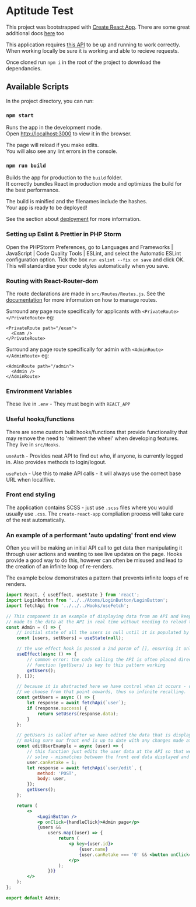 # Aptitude Test

This project was bootstrapped with [Create React App](https://github.com/facebook/create-react-app). There are some 
great additional docs [here](https://create-react-app.dev/) too

This application requires [this API](https://github.com/iO-Academy/aptitude-test-api) to be up and running 
to work correctly. When working locally be sure it is working and able to recieve requests.  

Once cloned run `npm i` in the root of the project to download the dependancies.

## Available Scripts

In the project directory, you can run:

### `npm start`

Runs the app in the development mode.\
Open [http://localhost:3000](http://localhost:3000) to view it in the browser.

The page will reload if you make edits.\
You will also see any lint errors in the console.

### `npm run build`

Builds the app for production to the `build` folder.\
It correctly bundles React in production mode and optimizes the build for the best performance.

The build is minified and the filenames include the hashes.\
Your app is ready to be deployed!

See the section about [deployment](https://facebook.github.io/create-react-app/docs/deployment) for more information.

### Setting up Eslint & Prettier in PHP Storm

Open the PHPStorm Preferences, go to Languages and Frameworks | JavaScript | Code Quality Tools | ESLint, and select the
Automatic ESLint configuration option. Tick the box ```run eslint --fix on save``` and click OK. This will standardise 
your code styles automatically when you save. 

### Routing with React-Router-dom

The route declarations are made in `src/Routes/Routes.js`. See the [documentation](https://reactrouter.com/web/guides/quick-start) for more information on how to manage routes.

Surround any page route specifically for applicants with `<PrivateRoute></PrivateRoute>` eg:
```
<PrivateRoute path="/exam">
  <Exam />
</PrivateRoute>
```

Surround any page route specifically for admin with `<AdminRoute></AdminRoute>` eg:
```
<AdminRoute path="/admin">
  <Admin />
</AdminRoute>
```

### Environment Variables

These live in `.env` - They must begin with `REACT_APP`

### Useful hooks/functions 

There are some custom built hooks/functions that provide functionality that may remove the need to 'reinvent the wheel' 
when developing features. They live in `src/Hooks`.

`useAuth` - Provides neat API to find out who, if anyone, is currently logged in. Also provides methods to login/logout.

`useFetch` - Use this to make API calls - it will always use the correct base URL when local/live.

### Front end styling

The application contains SCSS - just use `.scss` files where you would usually use `.css`. The `create-react-app` 
compliation process will take care of the rest automatically. 

### An example of a performant 'auto updating' front end view

Often you will be making an initial API call to get data then manipulating it through user actions and wanting to see 
live updates on the page. Hooks provide a good way to do this, however can often be misused and lead to the creation of 
an infinite loop of re-renders.

The example below demonstrates a pattern that prevents infinite loops of re renders.

```jsx
import React, { useEffect, useState } from 'react';
import LoginButton from '../../Atoms/LoginButton/LoginButton';
import fetchApi from '../../../Hooks/useFetch';

// This component is an example of displaying data from an API and keeping the front end up to date with any changes
// made to the data at the API in real time without needing to reload the page.
const Admin = () => {
    // initial state of all the users is null until it is populated by the API call
    const [users, setUsers] = useState(null);

    // the use effect hook is passed a 2nd param of [], ensuring it only runs once when the component is first mounted
    useEffect(async () => {
        // common error: the code calling the API is often placed directly in here - abstracting it into its own
        // function (getUsers) is key to this pattern working
        getUsers();
    }, []);

    // because it is abstracted here we have control when it occurs - once when component first mounted then whenever
    // we choose from that point onwards, thus no infinite recalling.
    const getUsers = async () => {
        let response = await fetchApi(`user`);
        if (response.success) {
            return setUsers(response.data);
        }
    };

    // getUsers is called after we have edited the data that is displayed on the page, thus triggering a re-render and
    // making sure our front end is up to date with any changes made at the database.
    const editUserExample = async (user) => {
        // this function just edits the user data at the API so that we are faced with the problem we are trying to
        // solve - mismatches between the front end data displayed and what is actually saved at the database.
        user.canRetake = 1;
        let response = await fetchApi(`user/edit`, {
            method: 'POST',
            body: user,
        });
        getUsers();
    };

    return (
        <>
            <LoginButton />
            <p onClick={handleClick}>Admin page</p>
            {users &&
                users.map((user) => {
                    return (
                        <p key={user.id}>
                            {user.name}
                            {user.canRetake === '0' && <button onClick={() => editUserExample(user)}>Click</button>}
                        </p>
                    );
                })}
        </>
    );
};

export default Admin;
```
